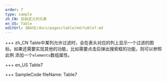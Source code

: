 ```yaml
--- 
order: 7
type: sample
zh_CN: 加自定义的元素
en_US: Table
editUrl: $BASE/docs/pages/table/md/table7.md
---
```


+++ zh_CN
Table中某列允许过滤时，会在表头对应的列上显示一个过滤的图标。如果还需要实现其他的功能，比如需要点击后弹出搜索框的功能，则可以参照此例
   添加一个<Code>elements</Code>数组属性。

+++ en_US
Table7

+++ SampleCode
fileName: Table7
